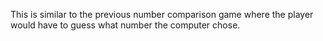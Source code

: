 This is similar to the previous number comparison game where the player would have to guess what number the computer chose. 
